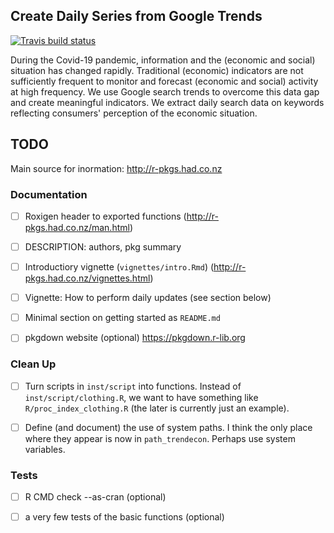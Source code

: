 ## Create Daily Series from Google Trends

<!-- badges: start -->
[![Travis build status](https://travis-ci.com/trendecon/trendecon.svg?branch=master)](https://travis-ci.com/trendecon/trendecon)
<!-- badges: end -->

During the Covid-19 pandemic, information and the (economic and social) situation has changed rapidly. Traditional (economic) indicators are not sufficiently frequent to monitor and forecast (economic and social) activity at high frequency. We use Google search trends to overcome this data gap and create meaningful indicators. We extract daily search data on keywords reflecting consumers' perception of the economic situation.


## TODO


Main source for inormation: http://r-pkgs.had.co.nz

### Documentation

- [ ] Roxigen header to exported functions (http://r-pkgs.had.co.nz/man.html)

- [ ] DESCRIPTION: authors, pkg summary

- [ ] Introductiory vignette (`vignettes/intro.Rmd`) (http://r-pkgs.had.co.nz/vignettes.html)

- [ ] Vignette: How to perform daily updates (see section below)

- [ ] Minimal section on getting started as `README.md`

- [ ] pkgdown website (optional) https://pkgdown.r-lib.org


### Clean Up

- [ ] Turn scripts in `inst/script` into functions. Instead of `inst/script/clothing.R`, we want to have something like `R/proc_index_clothing.R` (the later is currently just an example).

- [ ] Define (and document) the use of system paths. I think the only place where they appear is now in `path_trendecon`. Perhaps use system variables.


### Tests

- [ ] R CMD check --as-cran (optional)

- [ ] a very few tests of the basic functions (optional)



